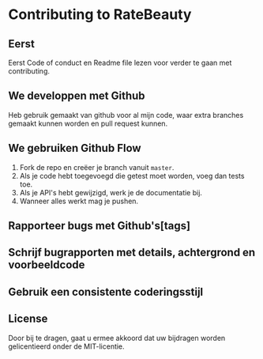 # Contributing to RateBeauty 

## Eerst
Eerst Code of conduct en Readme file lezen voor verder te gaan met contributing.

## We developpen met Github
Heb gebruik gemaakt van github voor al mijn code, waar extra branches gemaakt kunnen worden en pull request kunnen. 
## We gebruiken Github Flow
1. Fork de repo en creëer je branch vanuit `master`.
2. Als je code hebt toegevoegd die getest moet worden, voeg dan tests toe.
3. Als je API's hebt gewijzigd, werk je de documentatie bij.
4. Wanneer alles werkt mag je pushen.

## Rapporteer bugs met Github's[tags]

## Schrijf bugrapporten met details, achtergrond en voorbeeldcode

## Gebruik een consistente coderingsstijl

## License
Door bij te dragen, gaat u ermee akkoord dat uw bijdragen worden gelicentieerd onder de MIT-licentie.

